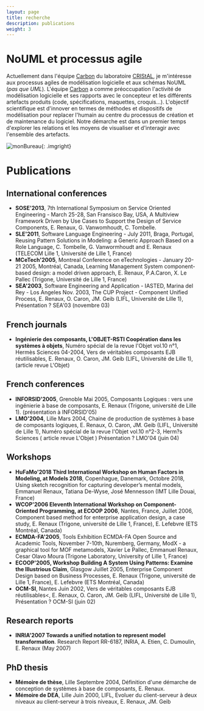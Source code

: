 ```yaml
---
layout: page
title: recherche
description: publications
weight: 3
---
```


# NoUML et processus agile

Actuellement dans l'équipe [Carbon](http://www.cristal.univ-lille.fr/carbon/) du laboratoire [CRIStAL](http://cristal.univ-lille.fr), je m'intéresse aux processus agiles de modélisation logicielle et aux schémas NoUML (*pas que UML*). L'équipe [Carbon](http://www.cristal.univ-lille.fr/carbon/) a comme préoccupation l'activité de modélisation logicielle et ses rapports avec le concepteur et les différents artefacts produits (code, spécifications, maquettes, croquis...). L'objectif scientifique est d'innover en termes de méthodes et dispositifs de modélisation pour replacer l'humain au centre du processus de création et de maintenance du logiciel. Notre démarche est dans un premier temps d'explorer les relations et les moyens de visualiser et d'interagir avec l'ensemble des artefacts.  

![monBureau]({{site.url}}/img/bureau.jpg){: .imgright}
<div class="spacer" />  

# Publications

## International conferences

* **SOSE'2013**, 7th International Symposium on Service Oriented Engineering - March 25-28, San Fransisco Bay, USA, A Multiview Framework Driven by Use Cases to Support the Design of Service Components, E. Renaux, G. Vanwomhoudt, C. Tombelle.
* **SLE'2011**, Software Language Engineering - July 2011, Braga, Portugal, Reusing Pattern Solutions in Modeling: a Generic Approach Based on a Role Language, C. Tombelle, G. Vanwormhoudt and E. Renaux (TELECOM Lille 1, Université de Lille 1, France)
* **MCeTech'2005**, Montreal Conference on eTechnologies - January 20-21 2005, Montréal, Canada, Learning Management System component-based design: a model driven approach, E. Renaux, P.A.Caron, X. Le Pallec (Trigone, Université de Lille 1, France)
* **SEA'2003**, Software Engineering and Application - IASTED, Marina del Rey - Los Angeles Nov. 2003, The CUP Project - Component Unified Process, E. Renaux, O. Caron, JM. Geib (LIFL, Université de Lille 1), Présentation ? SEA'03 (novembre 03)


## French journals

* **Ingénierie des composants, L'OBJET-RSTI Coopération dans les systèmes à objets**, Numéro spécial de la revue l'Objet vol.10 n°1, Hermès Sciences 04-2004, Vers de véritables composants EJB réutilisables, E. Renaux, O. Caron, JM. Geib (LIFL, Université de Lille 1), (article revue L'Objet)


## French conferences

* **INFORSID'2005**, Grenoble Mai 2005, Composants Logiques : vers une ingénierie à base de composants, E. Renaux (Trigone, université de Lille 1). (présentation à INFORSID'05)
* **LMO'2004**, Lille Mars 2004, Chaine de production de systèmes à base de composants logiques, E. Renaux, O. Caron, JM. Geib (LIFL, Université de Lille 1), Numéro spécial de la revue l'Objet vol.10 n°2-3, Herm?s Sciences ( article revue L'Objet ) Présentation ? LMO'04 (juin 04)


## Workshops

* **HuFaMo'2018 Third International Workshop on Human Factors in Modeling, at Models 2018**, Copenhague, Danemark, Octobre 2018,  Using sketch recognition for capturing developer’s mental models,  Emmanuel Renaux, Tatiana De-Wyse, José Mennesson (IMT Lille Douai, France)
* **WCOP'2006 Eleventh International Workshop on Component-Oriented Programming, at ECOOP 2006**, Nantes, France, Juillet 2006, Component based method for enterprise application design, a case study, E. Renaux (Trigone, université de Lille 1, France), E. Lefebvre (ETS Montréal, Canada)
* **ECMDA-FA'2005**, Tools Exhibition ECMDA-FA Open Source and Academic Tools, November 7-10th, Nuremberg, Germany, ModX - a graphical tool for MOF metamodels, Xavier Le Pallec, Emmanuel Renaux, Cesar Olavo Moura (Trigone Laboratory, University of Lille 1, France)
* **ECOOP'2005, Workshop Building A System Using Patterns: Examine the Illustrious Claim**, Glasgow Juillet 2005, Enterprise Component Design based on Business Processes, E. Renaux (Trigone, université de Lille 1, France), E. Lefebvre (ETS Montréal, Canada)
* **OCM-SI**, Nantes Juin 2002, Vers de véritables composants EJB réutilisables<, E. Renaux, O. Caron, JM. Geib (LIFL, Université de Lille 1), Présentation ? OCM-SI (juin 02)


## Research reports

* **INRIA'2007 Towards a unified notation to represent model transformation**. Research Report RR-6187, INRIA, A. Etien, C. Dumoulin, E. Renaux (May 2007)


## PhD thesis

* **Mémoire de thèse**, Lille Septembre 2004, Définition d'une démarche de conception de systèmes à base de composants, E. Renaux.
* **Mémoire de DEA**, Lille Juin 2000, LIFL, Evoluer du client-serveur à deux niveaux au client-serveur à trois niveaux, E. Renaux, JM. Geib


